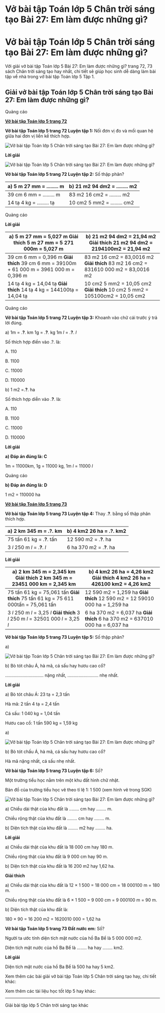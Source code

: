 # Vở bài tập Toán lớp 5 Chân trời sáng tạo Bài 27: Em làm được những gì?

# Vở bài tập Toán lớp 5 Chân trời sáng tạo Bài 27: Em làm được những gì?

Với giải vở bài tập Toán lớp 5 Bài 27: Em làm được những gì? trang 72, 73 sách Chân trời sáng tạo hay nhất, chi tiết sẽ giúp học sinh dễ dàng làm bài tập về nhà trong vở bài tập Toán lớp 5 Tập 1.

## Giải vở bài tập Toán lớp 5 Chân trời sáng tạo Bài 27: Em làm được những gì?

Quảng cáo

[**Vở bài tập Toán lớp 5 trang 72**](https://vietjack.com/vbt-toan-5-ct/vbt-toan-lop-5-trang-72.jsp)

**Vở bài tập Toán lớp 5 trang 72 Luyện tập 1:** Nối đơn vị đo và mối quan hệ giữa hai đơn vị liền kề thích hợp.

![Vở bài tập Toán lớp 5 Chân trời sáng tạo Bài 27: Em làm được những gì?](https://vietjack.com/vbt-toan-5-ct/images/bai-27-em-lam-duoc-nhung-gi.PNG)

**Lời giải**

![Vở bài tập Toán lớp 5 Chân trời sáng tạo Bài 27: Em làm được những gì?](https://vietjack.com/vbt-toan-5-ct/images/bai-27-em-lam-duoc-nhung-gi-1.PNG)

**Vở bài tập Toán lớp 5 trang 72 Luyện tập 2:** Số thập phân?

a) 5 m 27 mm = ......... m |  b) 21 m2 94 dm2 = ......... m2  
---|---  
39 cm 6 mm = ......... m |  83 m2 16 cm2 = ......... m2  
14 tạ 4 kg = ......... tạ |  10 cm2 5 mm2 = ......... cm2  
  
Quảng cáo

**Lời giải**

a) 5 m 27 mm = 5,027 m **Giải thích** 5 m 27 mm = 5 271 000m = 5,027 m |  b) 21 m2 94 dm2 = 21,94 m2 **Giải thích** 21 m2 94 dm2 = 2194100m2 = 21,94 m2  
---|---  
39 cm 6 mm = 0,396 m **Giải thích** 39 cm 6 mm = 39100m + 61 000 m = 3961 000 m = 0,396 m |  83 m2 16 cm2 = 83,0016 m2 **Giải thích** 83 m2 16 cm2 = 831610 000 m2 = 83,0016 m2  
14 tạ 4 kg = 14,04 tạ **Giải thích** 14 tạ 4 kg = 144100tạ = 14,04 tạ |  10 cm2 5 mm2 = 10,05 cm2 **Giải thích** 10 cm2 5 mm2 = 105100cm2 = 10,05 cm2  
  
Quảng cáo

**Vở bài tập Toán lớp 5 trang 72 Luyện tập 3:** Khoanh vào chữ cái trước ý trả lời đúng.

a) 1m = .**?**. km 1g = .**?**. kg 1m _l_ = .**?**. _l_

Số thích hợp điền vào .?. là:

A. 110

B. 1100

C. 11000

D. 110000

b) 1 m2 =.**?**. ha

Số thích hợp diễn vào .**?**. là:

A. 110

B. 1100

C. 11000

D. 110000

**Lời giải**

**a) Đáp án đúng là: C**

1m = 11000km, 1g = 11000 kg, 1m _l_ = 11000  _l_

Quảng cáo

**b) Đáp án đúng là: D**

1 m2 = 110000 ha

[**Vở bài tập Toán lớp 5 trang 73**](https://vietjack.com/vbt-toan-5-ct/vbt-toan-lop-5-trang-73.jsp)

**Vở bài tập Toán lớp 5 trang 73 Luyện tập 4:** Thay .**?**. bằng số thập phân thích hợp.

a) 2 km 345 m = .**?**. km |  b) 4 km2 26 ha = .**?**. km2  
---|---  
75 tấn 61 kg = .**?**. tấn |  12 590 m2 = .**?**. ha  
3 _l_ 250 m _l_ = .**?**. _l_ |  6 ha 370 m2 = .**?**. ha  
  
**Lời giải**

a) 2 km 345 m = 2,345 km **Giải thích** 2 km 345 m = 23451 000 km  = 2,345 km |  b) 4 km2 26 ha = 4,26 km2 **Giải thích** 4 km2 26 ha = 426100 km2  = 4,26 km2  
---|---  
75 tấn 61 kg = 75,061 tấn **Giải thích** 75 tấn 61 kg = 75 611 000tấn  = 75,061 tấn |  12 590 m2 = 1,259 ha **Giải thích** 12 590 m2 = 12 59010 000 ha  = 1,259 ha  
3 _l_ 250 m _l_ = 3,25 _l_ **Giải thích** 3 _l_ 250 m _l_ = 32501 000 _l_ = 3,25 _l_ |  6 ha 370 m2 = 6,037 ha **Giải thích** 6 ha 370 m2 = 637010 000 ha = 6,037 ha  
  
**Vở bài tập Toán lớp 5 trang 73 Luyện tập 5:** Số thập phân?

a) 

![Vở bài tập Toán lớp 5 Chân trời sáng tạo Bài 27: Em làm được những gì?](https://vietjack.com/vbt-toan-5-ct/images/bai-27-em-lam-duoc-nhung-gi-2.PNG)

b) Bò tót châu Á, hà mã, cá sấu hay hươu cao cổ?

............................... nặng nhất, ......................... nhẹ nhất.

**Lời giải**

a) Bò tót châu Á: 23 tạ = 2,3 tấn

Hà mã: 2 tấn 4 tạ = 2,4 tấn

Cá sấu: 1 040 kg = 1,04 tấn

Hươu cao cổ: 1 tấn 590 kg = 1,59 kg

a) 

![Vở bài tập Toán lớp 5 Chân trời sáng tạo Bài 27: Em làm được những gì?](https://vietjack.com/vbt-toan-5-ct/images/bai-27-em-lam-duoc-nhung-gi-3.PNG)

b) Bò tót chấu Á, hà mã, cá sấu hay hươu cao cổ?

Hà mã nặng nhất, cá sấu nhẹ nhất.

**Vở bài tập Toán lớp 5 trang 73 Luyện tập 6:** Số?

Một trường tiểu học nằm trên một khu đất hình chữ nhật. 

Bản đồ của trường tiểu học vẽ theo tỉ lệ 1: 1 500 (xem hình vẽ trong SGK)

![Vở bài tập Toán lớp 5 Chân trời sáng tạo Bài 27: Em làm được những gì?](https://vietjack.com/vbt-toan-5-ct/images/bai-27-em-lam-duoc-nhung-gi-4.PNG)

a) Chiều dài thật của khu đất là ........ cm hay ........ m. 

Chiều rộng thật của khu đất là ........ cm hay ........ m. 

b) Diện tích thật của khu đất là ........ m2 hay ........ ha.

**Lời giải**

a) Chiều dài thật của khu đất là 18 000 cm hay 180 m. 

Chiều rộng thật của khu đất là 9 000 cm hay 90 m. 

b) Diện tích thật của khu đất là 16 200 m2 hay 1,62 ha.

**Giải thích**

a) Chiều dài thật của khu đất là 12 × 1 500 = 18 000 cm = 18 000100 m = 180 m. 

Chiều rộng thật của khu đất là 6 × 1 500 = 9 000 cm = 9 000100 m = 90 m. 

b) Diện tích thật của khu đất là:

180 × 90 = 16 200 m2 = 1620010 000 = 1,62 ha

**Vở bài tập Toán lớp 5 trang 73 Đất nước em:** Số?

Người ta ước tính diện tích mặt nước của hồ Ba Bể là 5 000 000 m2. 

Diện tích mặt nước của hồ Ba Bể là ........ ha hay ........ km2.

**Lời giải**

Diện tích mặt nước của hồ Ba Bể là 500 ha hay 5 km2.

Xem thêm các bài giải vở bài tập Toán lớp 5 Chân trời sáng tạo hay, chi tiết khác:

Xem thêm các tài liệu học tốt lớp 5 hay khác:

* * *

Giải bài tập lớp 5 Chân trời sáng tạo khác
